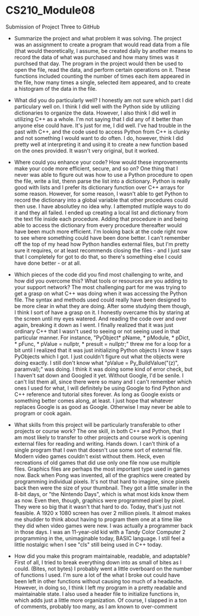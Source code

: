 # CS210_Module08
Submission of Project Three to GitHub

* Summarize the project and what problem it was solving.
  The project was an assignment to create a program that would read data from a file (that would theoretically,
I assume, be created daily by another means to record the data of what was purchased and how many times was it purchsed that day.
The program in the project would then be used to open the file, read the data, and perform certain operations on it.  These functions
included counting the number of times each item appeared in the file, how many times a single, selected item appeared, and to create
a histogram of the data in the file.

* What did you do particularly well?
  I honestly am not sure which part I did particulary well on.  I think I did well with the Python side by utilizing dictionaries to
organize the data.  However, I also think I did well in utilizing C++ as a whole.  I'm not saying that I did any of it better than anyone else
could have.  It's just for me, I did well.  I've had trouble in the past with C++, and the code used to access Python from C++ is clunky and
not something I would want to do often.  I do, however, think I did pretty well at interpreting it and using it to create a new function
based on the ones provided.  It wasn't very original, but it worked.

* Where could you enhance your code? How would these improvements make your code more efficient, secure, and so on?
  One thing that I never was able to figure out was how to use a Python procedure to open the file, write a list, thenn parse the list
into a dictionary.  Python is really good with lists and I prefer its dictionary function over C++ arrays for some reason.  However, for some reason,
I wasn't able to get Python to record the dictionary into a global variable that other procedures could then use.  I have absolutley no idea why.
I attempted mutliple ways to do it and they all failed.  I ended up creating a local list and dictionary from the text file inside each procedure.
Adding that procedure in and being able to access the dictionary from every procedure thereafter would have been much more efficient.
  I'm looking back at the code right now to see where something could have been done better.  I can't remember off the top of my head how Python handles
external files, but I'm pretty sure it requires, or at least recommends closing the files - and I just saw that I completely for got to do that, so
there's something else I could have done better - or at all.

* Which pieces of the code did you find most challenging to write, and how did you overcome this? What tools or resources are you adding to your support network?
  The most challenging part for me was trying to get a grasp on what C++ was doing when it was accessing the Python file.  The syntax and methods used
could really have been designed to be more clear in what they are doing.  After some studying them though, I think I sort of have a grasp
on it.  I honestly overcame this by staring at the screen until my eyes watered.  And reading the code over and over again, breaking it down as I went.
I finally realized that it was just ordinary C++ that I wasn't used to seeing or not seeing used in that particular manner.  For instance,
"PyObject* pName, * pModule, * pDict, * pFunc, * pValue = nullptr, * presult = nullptr;" threw me for a loop for a bit until I realized that it was just
initializing Python objects  I know it says PyObjects which I got.  I just couldn't figure out what the objects were doing exactly.  I still don't
know what "pValue = Py_BuildValue("(z)", paramval);" was doing.  I think it was doing some kind of error check, but I haven't sat down and Googled it yet.
Without Google, I'd be senile.  I can't list them all, since there were so many and I can't remember which ones I used for what,
I will definitely be using Google to find Python and C++ reference and tutorial sites forever.  As long as Google exists or something better comes
along, at least.  I just hope that whatever replaces Google is as good as Google.  Otherwise I may never be able to program or cook again.

* What skills from this project will be particularly transferable to other projects or course work?
  The one skill, in both C++ and Python, that I am most likely to transfer to other projects and course work is opening external files for 
reading and writing.  Hands down.  I can't think of a single program that I own that doesn't use some sort of external file.  Modern
video games couldn't exist without them.  Heck, even recreations of old games that did use only one file now use multiple files.  Graphics files
are perhaps the most important type used in games now.  Back when Pong was invented, all of the graphics were created by programming individual pixels.
It's not that hard to imagine, since pixels back then were the size of your thumbnail.  They got a little smaller in the 8-bit days, or "the Nintendo Days",
which is what most kids know them as now.  Even then, though, graphics were programmed pixel by pixel.  They were so big that it wasn't that hard to do.
Today, that's just not feasible.  A 1920 x 1080 screen has over 2 million pixels.  It almost makes me shudder to think about having to program them one 
at a time like they did when video games were new.  I was actually a programmer back in those days.  I was an 11-year-old kid with a Tandy Color Computer 2
programming in the, unimaginable today, BASIC language.  I still feel a little nostalgic when I see "cls" still being used in C++ today.

* How did you make this program maintainable, readable, and adaptable?
  First of all, I tried to break everything down into as small of bites as I could.  (Bites, not bytes)  I probably went a little overboard on the number
of functions I used.  I'm sure a lot of the what I broke out could have been left in other functions without causing too much of a headache.  However, in
doing so, I think I left my program in a pretty readable and maintainable state.  I also used a header file to initialize functions in, which adds
just a little more organization.  Of course, I slapped in a ton of comments, probably too many, as I am known to over-comment








